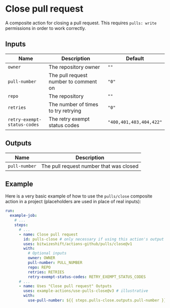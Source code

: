 # Close pull request

<!-- These docs are generated by a tool -->

A composite action for closing a pull request.
This requires `pulls: write` permissions in order to work correctly.

## Inputs

| Name | Description | Default |
|------|-------------|---------|
| `owner` | The repository owner | `""` |
| `pull-number` | The pull request number to comment on | `"0"` |
| `repo` | The repository | `""` |
| `retries` | The number of times to try retrying | `"0"` |
| `retry-exempt-status-codes` | The retry exempt status codes | `"400,401,403,404,422"` |

## Outputs

| Name | Description |
|------|-------------|
| `pull-number` | The pull request number that was closed |

## Example

Here is a very basic example of how to use the `pulls/close` composite action
in a project (placeholders are used in place of real inputs):

```yaml
run:
  example-job:
    # ... 
    steps:
      # ... 
      - name: Close pull request
        id: pulls-close # only necessary if using this action's output
        uses: bitwizeshift/actions-github/pulls/close@v1
        with:
          # Optional inputs
          owner: OWNER
          pull-number: PULL_NUMBER
          repo: REPO
          retries: RETRIES
          retry-exempt-status-codes: RETRY_EXEMPT_STATUS_CODES
      # ... 
      - name: Uses "Close pull request" Outputs
        uses: example-actions/use-pulls-close@v3 # illustrative
        with:
          use-pull-number: ${{ steps.pulls-close.outputs.pull-number }}
```
